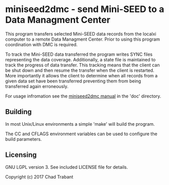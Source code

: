# miniseed2dmc - send Mini-SEED to a Data Managment Center

This program transfers selected Mini-SEED data records from the localxi
computer to a remote Data Managment Center.  Prior to using this program
coordination with DMC is required.

To track the Mini-SEED data transferred the program writes SYNC files
representing the data coverage.  Additionally, a state file is maintained
to track the progress of data transfer.  This tracking means that the client
can be shut down and then resume the transfer when the client is restarted.
More importantly it allows the client to determine when all records from
a given data set have been transferred preventing them from being transferred
again erroneously.

For usage infromation see the [miniseed2dmc manual](doc/miniseed2dmc.md) in the
'doc' directory.

## Building

In most Unix/Linux environments a simple 'make' will build the program.

The CC and CFLAGS environment variables can be used to configure
the build parameters.

## Licensing 

GNU LGPL version 3.  See included LICENSE file for details.

Copyright (c) 2017 Chad Trabant
